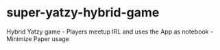 # super-yatzy-hybrid-game
Hybrid Yatzy game - Players meetup IRL and uses the App as notebook - Minimize Paper usage 
